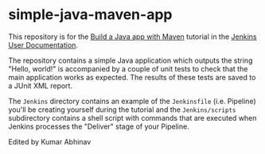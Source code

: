 # simple-java-maven-app

This repository is for the 
[Build a Java app with Maven](https://jenkins.io/doc/tutorials/build-a-java-app-with-maven/)
tutorial in the [Jenkins User Documentation](https://jenkins.io/doc/).

The repository contains a simple Java application which outputs the string
"Hello, world!" is accompanied by a couple of unit tests to check that the
main application works as expected. The results of these tests are saved to a
JUnit XML report.

The `Jenkins` directory contains an example of the `Jenkinsfile` (i.e. Pipeline)
you'll be creating yourself during the tutorial and the `Jenkins/scripts` subdirectory
contains a shell script with commands that are executed when Jenkins processes
the "Deliver" stage of your Pipeline.

Edited by Kumar Abhinav
